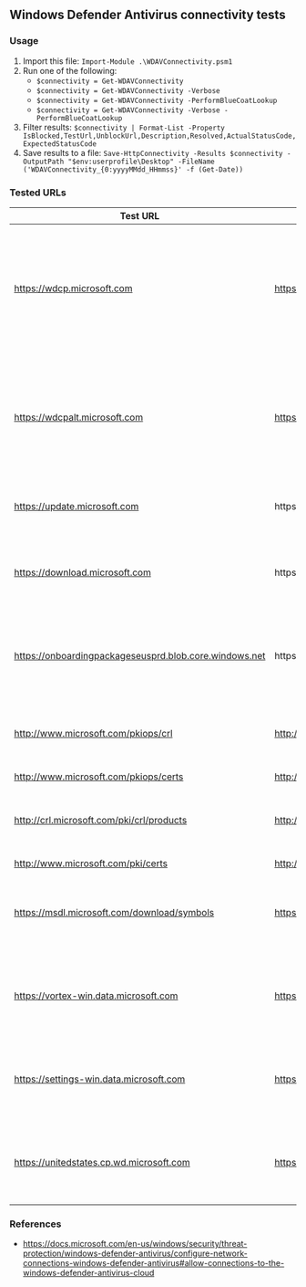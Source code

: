 ## Windows Defender Antivirus connectivity tests

### Usage 
1. Import this file: `Import-Module .\WDAVConnectivity.psm1`
1. Run one of the following:
    * `$connectivity = Get-WDAVConnectivity`
    * `$connectivity = Get-WDAVConnectivity -Verbose`
    * `$connectivity = Get-WDAVConnectivity -PerformBlueCoatLookup`
    * `$connectivity = Get-WDAVConnectivity -Verbose -PerformBlueCoatLookup`
1. Filter results: `$connectivity | Format-List -Property IsBlocked,TestUrl,UnblockUrl,Description,Resolved,ActualStatusCode,ExpectedStatusCode`
1. Save results to a file: `Save-HttpConnectivity -Results $connectivity -OutputPath "$env:userprofile\Desktop" -FileName ('WDAVConnectivity_{0:yyyyMMdd_HHmmss}' -f (Get-Date))`

### Tested URLs

| Test URL | URL to Unblock | Description |
| -- | -- | -- |
| https://wdcp.microsoft.com | https://wdcp.microsoft.com | Windows Defender Antivirus cloud-delivered protection service, also referred to as Microsoft Active Protection Service (MAPS). Used by Windows Defender Antivirus to provide cloud-delivered protection. |
| https://wdcpalt.microsoft.com | https://wdcpalt.microsoft.com | Windows Defender Antivirus cloud-delivered protection service, also referred to as Microsoft Active Protection Service (MAPS). Used by Windows Defender Antivirus to provide cloud-delivered protection. |
| https://update.microsoft.com | https://*.update.microsoft.com | Microsoft Update Service (MU). Signature and product updates. |
| https://download.microsoft.com | https://*.download.microsoft.com | Alternate location for Windows Defender Antivirus definition updates if the installed definitions fall out of date (7 or more days behind). |
| https://onboardingpackageseusprd.blob.core.windows.net | https://*.blob.core.windows.net | Malware submission storage. Upload location for files submitted to Microsoft via the Submission form or automatic sample submission. |
| http://www.microsoft.com/pkiops/crl | http://www.microsoft.com/pkiops | Microsoft Certificate Revocation List (CRL). Used by Windows when creating the SSL connection to MAPS for updating the CRL. |
| http://www.microsoft.com/pkiops/certs | http://www.microsoft.com/pkiops | |
| http://crl.microsoft.com/pki/crl/products | http://crl.microsoft.com | Microsoft Certificate Revocation List (CRL). Used by Windows when creating the SSL connection to MAPS for updating the CRL. |
| http://www.microsoft.com/pki/certs | http://www.microsoft.com/pki | | 
| https://msdl.microsoft.com/download/symbols | https://msdl.microsoft.com/download/symbols | Microsoft Symbol Store. Used by Windows Defender Antivirus to restore certain critical files during remediation flows. |
| https://vortex-win.data.microsoft.com | https://vortex-win.data.microsoft.com | Used by Windows to send client diagnostic data, Windows Defender Antivirus uses this for product quality monitoring purposes. |
| https://settings-win.data.microsoft.com | https://settings-win.data.microsoft.com | Used by Windows to send client diagnostic data, Windows Defender Antivirus uses this for product quality monitoring purposes. |
| https://unitedstates.cp.wd.microsoft.com | https://unitedstates.cp.wd.microsoft.com | Geo-affinity URL for wdcp.microsoft.com and wdcpalt.microsoft.com as of 06/26/2018 with WDAV 4.18.1806.18062+. | 

### References
* https://docs.microsoft.com/en-us/windows/security/threat-protection/windows-defender-antivirus/configure-network-connections-windows-defender-antivirus#allow-connections-to-the-windows-defender-antivirus-cloud